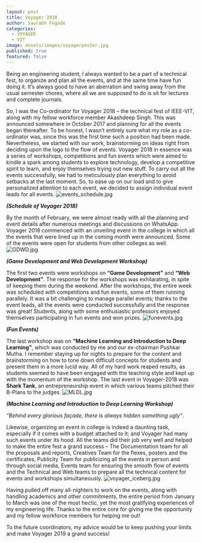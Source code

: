 ```yaml
---
layout: post
title: Voyager 2018
author: Saurabh Fegade
categories:
  - VOYAGER
  - VIT
image: assets/images/voyagerposter.jpg
published: true
featured: false
---
```

Being an engineering student, I always wanted to be a part of a technical fest, to organize and plan all the events, and at the same time have fun doing it. It’s always good to have an aberration and swing away from the usual semester chores, where all we are supposed to do is sit for lectures and complete journals. 

So, I was the Co-ordinator for Voyager 2018 – the technical fest of IEEE-VIT, along with my fellow workforce member Akashdeep Singh. This was announced somewhere in October 2017 and planning for all the events began thereafter. To be honest, I wasn’t entirely sure what my role as a co-ordinator was, since this was the first time such a position had been made. Nevertheless, we started with our work, brainstorming on ideas right from deciding upon the logo to the flow of events. Voyager 2018 in essence was a series of workshops, competitions and fun events which were aimed to kindle a spark among students to explore technology, develop a competitive spirit to learn, and enjoy themselves trying out new stuff. To carry out all the events successfully, we had to meticulously plan everything to avoid setbacks at the last moment. So, to ease up on our load and to give personalized attention to each event, we decided to assign individual event leads for all events.
![events_schedule.jpg]({{site.baseurl}}/assets/images/events_schedule.jpg)
 
**_(Schedule of Voyager 2018)_**

By the month of February, we were almost ready with all the planning and event details after numerous meetings and discussions on WhatsApp. Voyager 2018 commenced with an unveiling event in the college in which all the events that were lined up in the coming month were announced. Some of the events were open for students from other colleges as well. 
![GDWD.jpg]({{site.baseurl}}/assets/images/GDWD1.jpg)


**_(Game Development and Web Development Workshop)_**

The first two events were workshops on **“Game Development”** and **“Web Development”**. The response for the workshops was exhilarating, in spite of keeping them during the weekend. After the workshops, the entire week was scheduled with competitions and fun events, some of them running parallely. It was a bit challenging to manage parallel events; thanks to the event leads, all the events were conducted successfully and the response was great! Students, along with some enthusiastic professors enjoyed themselves participating in fun events and won prizes. 
![funevents.jpg]({{site.baseurl}}/assets/images/funevents1.jpg)


**_(Fun Events)_**

The last workshop was on **“Machine Learning and Introduction to Deep Learning”**, which was conducted by me and our ex-chairman Pushkar Mutha. I remember staying up for nights to prepare for the content and brainstorming on how to tone down difficult concepts for students and present them in a more lucid way. All of my hard work reaped results, as students seemed to have been engaged with the teaching style and kept up with the momentum of the workshop. The last event in Voyager-2018 was **Shark Tank**, an entrepreneurship event in which various teams pitched their B-Plans to the judges. 
![MLDL.jpg]({{site.baseurl}}/assets/images/MLDL1.jpg)


**_(Machine Learning and Introduction to Deep Learning Workshop)_**

_“Behind every glorious façade, there is always hidden something ugly”_.

Likewise, organizing an event in college is indeed a daunting task, especially if it comes with a budget attached to it; and Voyager had many such events under its hood. All the teams did their job very well and helped to make the entire fest a grand success – The Documentation team for all the proposals and reports, Creatives Team for the flexes, posters and the certificates, Publicity Team for publicizing all the events in person and through social media, Events team for ensuring the smooth flow of events and the Technical and Web teams to prepare all the technical content for events and workshops simultaneously.
![voyager_iceberg.jpg]({{site.baseurl}}/assets/images/voyager_iceberg.jpg)


Having pulled off many all-nighters to work on the events, along with handling academics and other commitments, the entire period from January to March was one of the most hectic, yet the most gratifying experiences of my engineering life. Thanks to the entire core for giving me the opportunity and my fellow workforce members for helping me out! 

To the future coordinators, my advice would be to keep pushing your limits and make Voyager 2019 a grand success!
